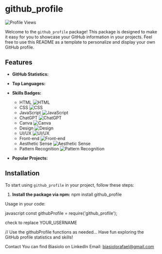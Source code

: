 # github_profile

![Profile Views](https://komarev.com/ghpvc/?username=Biasiolo)

Welcome to the `github_profile` package! This package is designed to make it easy for you to showcase your GitHub information in your projects. Feel free to use this README as a template to personalize and display your own GitHub profile.

## Features

- **GitHub Statistics:**

- **Top Languages:**

- **Skills Badges:**
  - HTML ![HTML](https://img.shields.io/badge/HTML-orange?style=for-the-badge&logo=html5&logoColor=black)
  - CSS ![CSS](https://img.shields.io/badge/CSS-007ec6?style=for-the-badge&logo=css3&logoColor=black)
  - JavaScript ![JavaScript](https://img.shields.io/badge/JavaScript-yellow?style=for-the-badge&logo=javascript&logoColor=black)
  - ChatGPT ![ChatGPT](https://img.shields.io/badge/ChatGPT-98cf?style=for-the-badge&logo=openai&logoColor=black)
  - Canva ![Canva](https://img.shields.io/badge/Canva-ff7ec6?style=for-the-badge&logo=canva&logoColor=black)
  - Design ![Design](https://img.shields.io/badge/Design-Advanced-green)
  - UI/UX ![UI/UX](https://img.shields.io/badge/UI/UX-Advanced-green)
  - Front-end ![Front-end](https://img.shields.io/badge/Front--end-Advanced-green)
  - Aesthetic Sense ![Aesthetic Sense](https://img.shields.io/badge/Aesthetic%20Sense-High-orange)
  - Pattern Recognition ![Pattern Recognition](https://img.shields.io/badge/Pattern%20Recognition-Proficient-yellow)

- **Popular Projects:**

## Installation

To start using `github_profile` in your project, follow these steps:

1. **Install the package via npm:**
   npm install github_profile
   
Usage in your code:

javascript
const githubProfile = require('github_profile');

check to replace YOUR_USERNAME

// Use the githubProfile functions as needed...
Have fun exploring the GitHub profile statistics and skills!

Contact
You can find Biasiolo on LinkedIn
Email: biasiolorafael@gmail.com